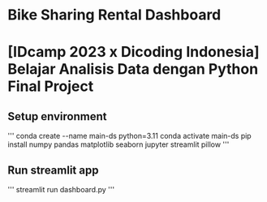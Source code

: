 # Bike Sharing Rental Dashboard
# [IDcamp 2023 x Dicoding Indonesia] Belajar Analisis Data dengan Python Final Project

## Setup environment
'''
conda create --name main-ds python=3.11
conda activate main-ds
pip install numpy pandas matplotlib seaborn jupyter streamlit pillow
'''

## Run streamlit app
'''
streamlit run dashboard.py
'''
